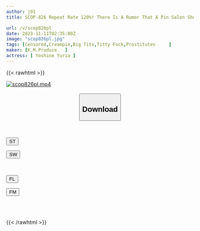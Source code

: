 ```yaml
---
author: j91
title: SCOP-826 Repeat Rate 120%! There Is A Rumor That A Pin Salon Shop Specializing In Big Breasts In Tokyo Has A Harem Raw Insertion Service That Is Limited To One Group Per Day, Although It Is Officially Prohibited! ? Thoroughly Check If This Is True! !

url: /v/scop826pl
date: 2023-11-11T02:35:00Z
image: "scop826pl.jpg"
tags: [Censored,Creampie,Big Tits,Titty Fuck,Prostitutes	 ]
maker: [K.M.Produce   ]
actress: [ Yoshine Yuria ]
---
```



{{< rawhtml >}}

<div class="video" data-videoid="DzYXB6DAelfkeM9">
    <a href="javascript:;">
        <img src="https://my.j91.asia/v/scop826pl/scop826pl.jpg" width="WIDTH" height="HEIGHT" alt="scop826pl.mp4" loading="lazy">
    </a>
</div>

<script type="text/javascript" src="https://j91.asia/asset/on-demand-st.js"></script>

<br>
  <link rel="stylesheet" href="https://j91.asia/asset/bs5.css">
  
  <center>
  <button class="btn btn-primary" type="button" data-bs-toggle="collapse" data-bs-target=".multi-collapse" aria-expanded="false" aria-controls="multiCollapseExample1 multiCollapseExample2"><h2>Download</h2></button></center>
</p>
<div class="row">
  <div class="col">
    <div class="collapse multi-collapse" id="multiCollapseExample1">
      <div class="card card-body">
	      	      <br>
<div class="buttons">  
<p><a href="https://streamtape.to/v/DzYXB6DAelfkeM9" target="_blank"><button class="btn-hover color-3"><i class="fa fa-download"></i> ST</button></a></p>
<p><a href="https://sfastwish.com/jjgms6jcm8kx" target="_blank"><button class="btn-hover color-2"><i class="fa fa-download"></i> SW</button></a></p></div>
    </div>
  </div>
</div>
  <div class="col">
    <div class="collapse multi-collapse" id="multiCollapseExample2">
      <div class="card card-body">
	      <br>
<div class="buttons">
<p><a href="https://fviplions.com/f/g6z5sapc64ta" target="_blank"><button class="btn-hover color-9"><i class="fa fa-download"></i> FL</button></a></p>
<p><a href="https://filemoon.sx/d/43iw4b4jcyuc" target="_blank"><button class="btn-hover color-8"><i class="fa fa-download"></i> FM</button></a></p></div>
<br><br>
      </div>
    </div>
  </div>
</div>

{{< /rawhtml >}}
